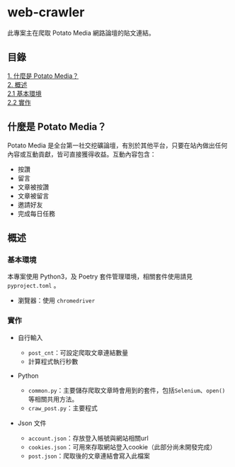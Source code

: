 # **web-crawler**
此專案主在爬取 Potato Media 網路論壇的貼文連結。

## 目錄
[1. 什麼是 Potato Media？](https://github.com/melody50819/web-crawler/edit/main/README.md#%E4%BB%80%E9%BA%BC%E6%98%AF-potato-media)  
[2. 概述](https://github.com/melody50819/web-crawler/edit/main/README.md#%E6%A6%82%E8%BF%B0)  
    [2.1 基本環境](https://github.com/melody50819/web-crawler/edit/main/README.md#%E5%9F%BA%E6%9C%AC%E7%92%B0%E5%A2%83)  
    [2.2 實作](https://github.com/melody50819/web-crawler/edit/main/README.md#%E5%9F%BA%E6%9C%AC%E7%92%B0%E5%A2%83)  


## 什麼是 Potato Media？
Potato Media 是全台第一社交挖礦論壇，有別於其他平台，只要在站內做出任何內容或互動貢獻，皆可直接獲得收益。互動內容包含：
- 按讚
- 留言
- 文章被按讚
- 文章被留言 
- 邀請好友
- 完成每日任務  

## 概述
### 基本環境
本專案使用 Python3，及 Poetry 套件管理環境，相關套件使用請見 `pyproject.toml` 。
- 瀏覽器：使用 `chromedriver`

### 實作
- 自行輸入
  - `post_cnt`：可設定爬取文章連結數量
  - 計算程式執行秒數
- Python
  - `common.py`：主要儲存爬取文章時會用到的套件，包括`Selenium`、`open()`等相關共用方法。
  - `craw_post.py`：主要程式

- Json 文件
  - `account.json`：存放登入帳號與網站相關url
  - `cookies.json`：可用來存取網站登入cookie（此部分尚未開發完成）
  - `post.json`：爬取後的文章連結會寫入此檔案
